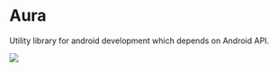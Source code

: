# Aura

Utility library for android development which depends on Android API.

![](http://172.104.79.181:8080/app/rest/builds/buildType:Aura_Release/statusIcon.svg)

